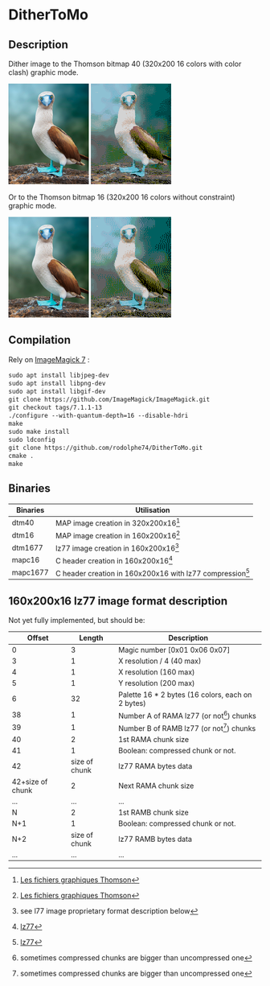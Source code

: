 # DitherToMo


## Description
Dither image to the Thomson bitmap 40 (320x200 16 colors with color clash) graphic mode.

<img src="images/original.png">   <img src="images/thomsonReprocessed.gif">

Or to the Thomson bitmap 16 (320x200 16 colors without constraint) graphic mode.

<img src="images/original.png">   <img src="images/ditheredth16.gif">


## Compilation
Rely on [ImageMagick 7](https://github.com/ImageMagick/ImageMagick) :

```shell
sudo apt install libjpeg-dev
sudo apt install libpng-dev
sudo apt install libgif-dev
git clone https://github.com/ImageMagick/ImageMagick.git
git checkout tags/7.1.1-13
./configure --with-quantum-depth=16 --disable-hdri
make
sudo make install
sudo ldconfig
git clone https://github.com/rodolphe74/DitherToMo.git
cmake .
make
```

## Binaries
Binaries|Utilisation
---|---
dtm40|MAP image creation in 320x200x16[^1]
dtm16|MAP image creation in 160x200x16[^1]
dtm1677|lz77 image creation in 160x200x16[^3]
mapc16|C header creation in 160x200x16[^2]
mapc1677|C header creation in 160x200x16 with lz77 compression[^2]
[^1]:[Les fichiers graphiques Thomson](http://collection.thomson.free.fr/code/articles/prehisto_bulletin/page.php?XI=0&XJ=13)
[^2]:[lz77](https://github.com/rodolphe74/lz77)
[^3]:see l77 image proprietary format description below


## 160x200x16 lz77 image format description
Not yet fully implemented, but should be:

Offset|Length|Description
---|---|---
0|3|Magic number [0x01 0x06 0x07]
3|1|X resolution / 4 (40 max)
4|1|X resolution (160 max)
5|1|Y resolution (200 max)
6|32|Palette 16 * 2 bytes (16 colors, each on 2 bytes)
38|1|Number A of RAMA lz77 (or not[^4]) chunks
39|1|Number B of RAMB lz77 (or not[^4]) chunks
40|2|1st RAMA chunk size
41|1|Boolean: compressed chunk or not.
42|size of chunk|lz77 RAMA bytes data
42+size of chunk|2|Next RAMA chunk size
...|...|...
N|2|1st RAMB chunk size
N+1|1|Boolean: compressed chunk or not.
N+2|size of chunk|lz77 RAMB bytes data
...|...|...

[^4]:sometimes compressed chunks are bigger than uncompressed one

